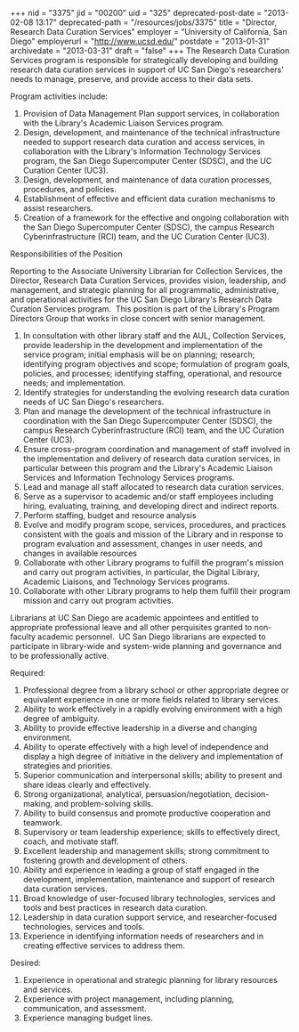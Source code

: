 +++
nid = "3375"
jid = "00200"
uid = "325"
deprecated-post-date = "2013-02-08 13:17"
deprecated-path = "/resources/jobs/3375"
title = "Director, Research Data Curation Services"
employer = "University of California, San Diego"
employerurl = "http://www.ucsd.edu/"
postdate = "2013-01-31"
archivedate = "2013-03-31"
draft = "false"
+++
The Research Data Curation Services program is responsible for
strategically developing and building research data curation services in
support of UC San Diego's researchers' needs to manage, preserve, and
provide access to their data sets.

Program activities include:

1.  Provision of Data Management Plan support services, in collaboration
    with the Library's Academic Liaison Services program.
2.  Design, development, and maintenance of the technical infrastructure
    needed to support research data curation and access services, in
    collaboration with the Library's Information Technology Services
    program, the San Diego Supercomputer Center (SDSC), and the UC
    Curation Center (UC3).
3.  Design, development, and maintenance of data curation processes,
    procedures, and policies.
4.  Establishment of effective and efficient data curation mechanisms to
    assist researchers.
5.  Creation of a framework for the effective and ongoing collaboration
    with the San Diego Supercomputer Center (SDSC), the campus Research
    Cyberinfrastructure (RCI) team, and the UC Curation Center (UC3).

Responsibilities of the Position

Reporting to the Associate University Librarian for Collection Services,
the Director, Research Data Curation Services, provides vision,
leadership, and management, and strategic planning for all programmatic,
administrative, and operational activities for the UC San Diego
Library's Research Data Curation Services program.  This position is
part of the Library's Program Directors Group that works in close
concert with senior management.

1.  In consultation with other library staff and the AUL, Collection
    Services, provide leadership in the development and implementation
    of the service program; initial emphasis will be on planning;
    research; identifying program objectives and scope; formulation of
    program goals, policies, and processes; identifying staffing,
    operational, and resource needs; and implementation.
2.  Identify strategies for understanding the evolving research data
    curation needs of UC San Diego's researchers.
3.  Plan and manage the development of the technical infrastructure in
    coordination with the San Diego Supercomputer Center (SDSC), the
    campus Research Cyberinfrastructure (RCI) team, and the UC Curation
    Center (UC3).
4.  Ensure cross-program coordination and management of staff involved
    in the implementation and delivery of research data curation
    services, in particular between this program and the Library's
    Academic Liaison Services and Information Technology Services
    programs.
5.  Lead and manage all staff allocated to research data curation
    services.
6.  Serve as a supervisor to academic and/or staff employees including
    hiring, evaluating, training, and developing direct and indirect
    reports.
7.  Perform staffing, budget and resource analysis
8.  Evolve and modify program scope, services, procedures, and practices
    consistent with the goals and mission of the Library and in response
    to program evaluation and assessment, changes in user needs, and
    changes in available resources
9.  Collaborate with other Library programs to fulfill the program's
    mission and carry out program activities, in particular, the Digital
    Library, Academic Liaisons, and Technology Services programs.
10. Collaborate with other Library programs to help them fulfill their
    program mission and carry out program activities.

Librarians at UC San Diego are academic appointees and entitled to
appropriate professional leave and all other perquisites granted to
non-faculty academic personnel.  UC San Diego librarians are expected to
participate in library-wide and system-wide planning and governance and
to be professionally active.
  
Required:

1.  Professional degree from a library school or other appropriate
    degree or equivalent experience in one or more fields related to
    library services.
2.  Ability to work effectively in a rapidly evolving environment with a
    high degree of ambiguity.
3.  Ability to provide effective leadership in a diverse and changing
    environment.
4.  Ability to operate effectively with a high level of independence and
    display a high degree of initiative in the delivery and
    implementation of strategies and priorities.
5.  Superior communication and interpersonal skills; ability to present
    and share ideas clearly and effectively.
6.  Strong organizational, analytical, persuasion/negotiation,
    decision-making, and problem-solving skills.
7.  Ability to build consensus and promote productive cooperation and
    teamwork.
8.  Supervisory or team leadership experience; skills to effectively
    direct, coach, and motivate staff.
9.  Excellent leadership and management skills; strong commitment to
    fostering growth and development of others.
10. Ability and experience in leading a group of staff engaged in the
    development, implementation, maintenance and support of research
    data curation services.
11. Broad knowledge of user-focused library technologies, services and
    tools and best practices in research data curation.
12. Leadership in data curation support service, and researcher-focused
    technologies, services and tools.
13. Experience in identifying information needs of researchers and in
    creating effective services to address them.

Desired:

1.  Experience in operational and strategic planning for library
    resources and services.
2.  Experience with project management, including planning,
    communication, and assessment.
3.  Experience managing budget lines.
